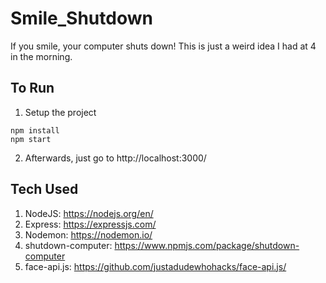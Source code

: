 # Smile_Shutdown
If you smile, your computer shuts down! This is just a weird idea I had at 4 in the morning.

## To Run
1) Setup the project
```
npm install
npm start
```
2) Afterwards, just go to http://localhost:3000/

## Tech Used
1) NodeJS: https://nodejs.org/en/
2) Express: https://expressjs.com/
3) Nodemon: https://nodemon.io/
4) shutdown-computer: https://www.npmjs.com/package/shutdown-computer
5) face-api.js: https://github.com/justadudewhohacks/face-api.js/
